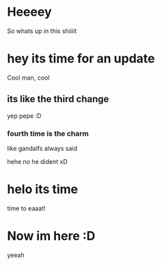 # Heeeey
So whats up in this shiiiit


# hey its time for an update
Cool man, cool


## its like the third change
yep pepe
:D

### fourth time is the charm
like gandalfs always said

hehe no he dident xD

# helo its time
time to eaaat!

# Now im here :D
yeeah

